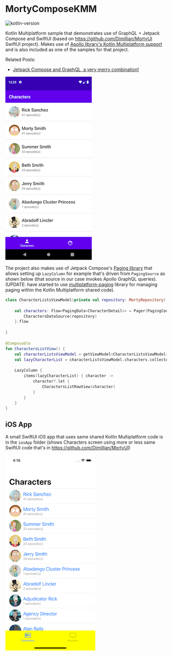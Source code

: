# MortyComposeKMM

![kotlin-version](https://img.shields.io/badge/kotlin-1.8.0-orange)

Kotlin Multiplatform sample that demonstrates use of GraphQL + Jetpack Compose and SwiftUI (based on https://github.com/Dimillian/MortyUI SwiftUI project).
Makes use of [Apollo library's Kotlin Multiplatform support](https://www.apollographql.com/docs/android/essentials/get-started-multiplatform/) and is also included as one of the samples for that project.


Related Posts:
* [Jetpack Compose and GraphQL, a very merry combination!](https://johnoreilly.dev/posts/jetpack-compose-graphql/)


![Characters Android Screenshot](/art/characters_screenshot.png?raw=true)


The project also makes use of Jetpack Compose's [Paging library](https://developer.android.com/jetpack/androidx/releases/paging#paging_compose_version_100_2)
that allows setting up `LazyColumn` for example that's driven from `PagingSource` as shown below (that source in our case invokes Apollo GraphQL queries). (UPDATE: have started to use [multiplatform-paging](https://github.com/kuuuurt/multiplatform-paging) library for managing paging within the Kotlin Multiplatform shared code).

```kotlin
class CharacterListsViewModel(private val repository: MortyRepository): ViewModel() {
    
    val characters: Flow<PagingData<CharacterDetail>> = Pager(PagingConfig(pageSize = 20)) {
        CharactersDataSource(repository)
    }.flow

}

@Composable
fun CharactersListView() {
    val characterListsViewModel = getViewModel<CharacterListsViewModel>()
    val lazyCharacterList = characterListsViewModel.characters.collectAsLazyPagingItems()

    LazyColumn {
        items(lazyCharacterList) { character ->
            character?.let {
                CharactersListRowView(character)
            }
        }
    }
}
```


## iOS App

A small SwiftUI iOS app that uses same shared Kotlin Multiplatform code is in the `iosApp` folder
 (shows Characters screen using more or less same SwiftUI code that's in https://github.com/Dimillian/MortyUI)

![Characters iOS Screenshot](/art/characters_screenshot_ios.png?raw=true)
